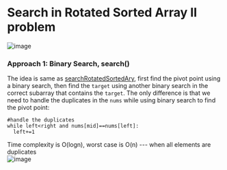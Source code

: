 # Search in Rotated Sorted Array II problem
![image](https://user-images.githubusercontent.com/25105806/132747051-fa5cdaf3-64ab-4bbf-8fdd-8465cba2664b.png)


### Approach 1: Binary Search, search()
The idea is same as [searchRotatedSortedAry](https://github.com/artisan1218/LeetCode-Solution/tree/main/searchRotatedSortedAry), first find the pivot point using a binary search, then find the `target` using another binary search in the correct subarray that contains the `target`. The only difference is that we need to handle the duplicates in the `nums` while using binary search to find the pivot point:
```
#handle the duplicates
while left<right and nums[mid]==nums[left]:
  left+=1
```

Time complexity is O(logn), worst case is O(n) --- when all elements are duplicates\
![image](https://user-images.githubusercontent.com/25105806/132747553-e3ebc633-4734-408e-bbfa-909c9fce7e4e.png)


